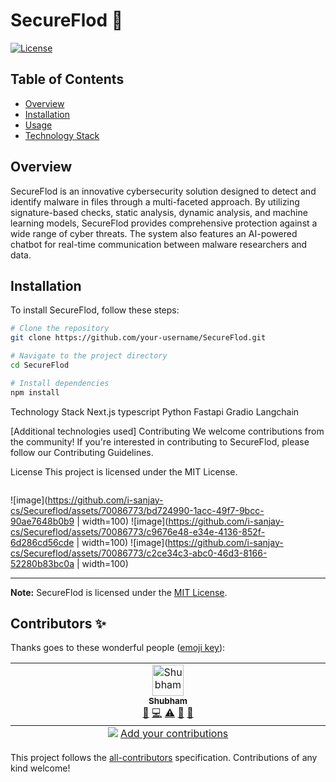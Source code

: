 # SecureFlod 🔐

[![License](https://img.shields.io/badge/license-MIT-blue.svg)](https://opensource.org/licenses/MIT)

## Table of Contents
- [Overview](#overview)
- [Installation](#installation)
- [Usage](#usage)
- [Technology Stack](#technology-stack)

## Overview

SecureFlod is an innovative cybersecurity solution designed to detect and identify malware in files through a multi-faceted approach. By utilizing signature-based checks, static analysis, dynamic analysis, and machine learning models, SecureFlod provides comprehensive protection against a wide range of cyber threats. The system also features an AI-powered chatbot for real-time communication between malware researchers and data.

## Installation

To install SecureFlod, follow these steps:

```bash
# Clone the repository
git clone https://github.com/your-username/SecureFlod.git

# Navigate to the project directory
cd SecureFlod

# Install dependencies
npm install
```


Technology Stack
Next.js
typescript
Python
Fastapi
Gradio
Langchain

[Additional technologies used]
Contributing
We welcome contributions from the community! If you're interested in contributing to SecureFlod, please follow our Contributing Guidelines.

License
This project is licensed under the MIT License.

```

```

![image](https://github.com/i-sanjay-cs/Secureflod/assets/70086773/bd724990-1acc-49f7-9bcc-90ae7648b0b9 | width=100)
![image](https://github.com/i-sanjay-cs/Secureflod/assets/70086773/c9676e48-e34e-4136-852f-6d286cd56cde | width=100)
![image](https://github.com/i-sanjay-cs/Secureflod/assets/70086773/c2ce34c3-abc0-46d3-8166-52280b83bc0a | width=100)


---



**Note:** SecureFlod is licensed under the [MIT License](LICENSE).



## Contributors ✨

Thanks goes to these wonderful people ([emoji key](https://allcontributors.org/docs/en/emoji-key)):

<!-- ALL-CONTRIBUTORS-LIST:START - Do not remove or modify this section -->
<!-- prettier-ignore-start -->
<!-- markdownlint-disable -->
<table>
  <tbody>
    <tr>
      <td align="center" valign="top" width="14.28%"><a href="https://github.com/su-shubham"><img src="https://avatars.githubusercontent.com/u/75021117?v=4?s=50" width="50px;" alt="Shubham"/><br /><sub><b>Shubham</b></sub></a><br /><a href="https://github.com/su-shubham/Secureflod/commits?author=su-shubham" title="Documentation">📖</a> <a href="https://github.com/su-shubham/Secureflod/commits?author=su-shubham" title="Code">💻</a> <a href="https://github.com/su-shubham/Secureflod/commits?author=su-shubham" title="Tests">⚠️</a> <a href="https://github.com/su-shubham/Secureflod/issues?q=author%3Asu-shubham" title="Bug reports">🐛</a> <a href="#ideas-su-shubham" title="Ideas, Planning, & Feedback">🤔</a></td>
    </tr>
  </tbody>
  <tfoot>
    <tr>
      <td align="center" size="13px" colspan="7">
        <img src="https://raw.githubusercontent.com/all-contributors/all-contributors-cli/1b8533af435da9854653492b1327a23a4dbd0a10/assets/logo-small.svg">
          <a href="https://all-contributors.js.org/docs/en/bot/usage">Add your contributions</a>
        </img>
      </td>
    </tr>
  </tfoot>
</table>

<!-- markdownlint-restore -->
<!-- prettier-ignore-end -->

<!-- ALL-CONTRIBUTORS-LIST:END -->

This project follows the [all-contributors](https://github.com/all-contributors/all-contributors) specification. Contributions of any kind welcome!